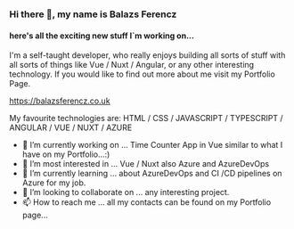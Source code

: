 ### Hi there 👋, my name is Balazs Ferencz 
#### here's all the exciting new stuff I`m working on...

I'm a self-taught developer, who really enjoys building all sorts of stuff with all sorts of things like Vue / Nuxt / Angular, or any other interesting technology.  If you would like to find out more about me visit my Portfolio Page. 

https://balazsferencz.co.uk 

My favourite technologies are: HTML / CSS / JAVASCRIPT / TYPESCRIPT / ANGULAR / VUE / NUXT / AZURE

- 🔭 I’m currently working on ... Time Counter App in Vue similar to what I have on my Portfolio...:) 
- 👀 I’m most interested in ... Vue / Nuxt also Azure and AzureDevOps
- 🌱 I’m currently learning ... about AzureDevOps and CI /CD pipelines on Azure for my job.
- 💞️ I’m looking to collaborate on ... any interesting project. 
- 📫 How to reach me ... all my contacts can be found on my Portfolio page...







